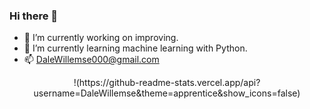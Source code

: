 ### Hi there 👋

- 🔭 I’m currently working on improving.
- 🌱 I’m currently learning machine learning with Python.
- 📫 DaleWillemse000@gmail.com
<div align = "center">
!(https://github-readme-stats.vercel.app/api?username=DaleWillemse&theme=apprentice&show_icons=false)
</div>

